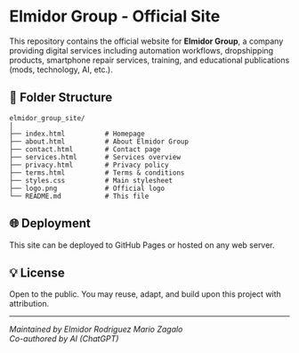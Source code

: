 
# Elmidor Group - Official Site

This repository contains the official website for **Elmidor Group**, a company providing digital services including automation workflows, dropshipping products, smartphone repair services, training, and educational publications (mods, technology, AI, etc.).

## 📁 Folder Structure

```
elmidor_group_site/
│
├── index.html          # Homepage
├── about.html          # About Elmidor Group
├── contact.html        # Contact page
├── services.html       # Services overview
├── privacy.html        # Privacy policy
├── terms.html          # Terms & conditions
├── styles.css          # Main stylesheet
├── logo.png            # Official logo
└── README.md           # This file
```

## 🌐 Deployment

This site can be deployed to GitHub Pages or hosted on any web server.

## 💡 License

Open to the public. You may reuse, adapt, and build upon this project with attribution.

---
*Maintained by Elmidor Rodriguez Mario Zagalo*  
*Co-authored by AI (ChatGPT)*

